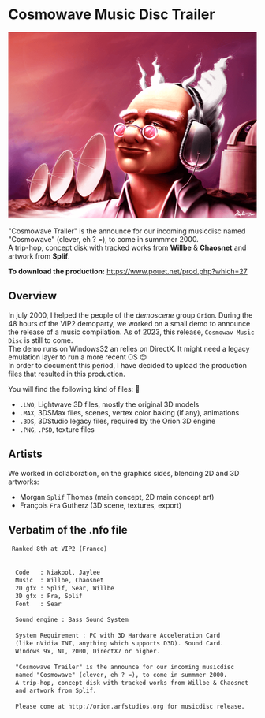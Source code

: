 # Cosmowave Music Disc Trailer

![](img/ms-cosmowave.png)

"Cosmowave Trailer" is the announce for our incoming musicdisc named "Cosmowave" (clever, eh ? =), to come in summmer 2000.<br>
A trip-hop, concept disk with tracked works from **Willbe** & **Chaosnet** and artwork from **Splif**.

**To download the production:** https://www.pouet.net/prod.php?which=27

## Overview

In july 2000, I helped the people of the _demoscene_ group `Orion`. During the 48 hours of the VIP2 demoparty, we worked on a small demo to announce the release of a music compilation. As of 2023, this release, `Cosmowav Music Disc` is still to come.<br>
The demo runs on Windows32 an relies on DirectX. It might need a legacy emulation layer to run a more recent OS :blush:<br>
In order to document this period, I have decided to upload the production files that resulted in this production.

You will find the following kind of files: :floppy_disk:
* `.LWO`, Lightwave 3D files, mostly the original 3D models
* `.MAX`, 3DSMax files, scenes, vertex color baking (if any), animations
* `.3DS`, 3DStudio legacy files, required by the Orion 3D engine
* `.PNG`, `.PSD`, texture files

## Artists

We worked in collaboration, on the graphics sides, blending 2D and 3D artworks: 
* Morgan `Splif` Thomas (main concept, 2D main concept art)
* François `Fra` Gutherz (3D scene, textures, export)

## Verbatim of the .nfo file

```
 Ranked 8th at VIP2 (France)


  Code   : Niakool, Jaylee
  Music  : Willbe, Chaosnet
  2D gfx : Splif, Sear, Willbe
  3D gfx : Fra, Splif
  Font   : Sear

  Sound engine : Bass Sound System

  System Requirement : PC with 3D Hardware Acceleration Card
  (like nVidia TNT, anything which supports D3D). Sound Card.
  Windows 9x, NT, 2000, DirectX7 or higher.
  
  "Cosmowave Trailer" is the announce for our incoming musicdisc
  named "Cosmowave" (clever, eh ? =), to come in summmer 2000.
  A trip-hop, concept disk with tracked works from Willbe & Chaosnet
  and artwork from Splif.  

  Please come at http://orion.arfstudios.org for musicdisc release.
``` 